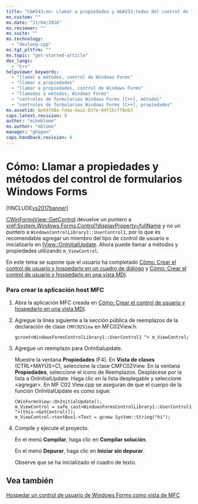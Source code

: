 ```yaml
---
title: "C&#243;mo: Llamar a propiedades y m&#233;todos del control de formularios Windows Forms | Microsoft Docs"
ms.custom: ""
ms.date: "11/04/2016"
ms.reviewer: ""
ms.suite: ""
ms.technology: 
  - "devlang-cpp"
ms.tgt_pltfrm: ""
ms.topic: "get-started-article"
dev_langs: 
  - "C++"
helpviewer_keywords: 
  - "llamar a métodos, control de Windows Forms"
  - "llamar a propiedades"
  - "llamar a propiedades, control de Windows Forms"
  - "llamadas a métodos, Windows Forms"
  - "controles de formularios Windows Forms [C++], métodos"
  - "controles de formularios Windows Forms [C++], propiedades"
ms.assetid: 6e647d8a-fdaa-4aa1-b3fe-04f15cff8eb3
caps.latest.revision: 9
author: "mikeblome"
ms.author: "mblome"
manager: "ghogen"
caps.handback.revision: 9
---
```

# C&#243;mo: Llamar a propiedades y m&#233;todos del control de formularios Windows Forms
[!INCLUDE[vs2017banner](../assembler/inline/includes/vs2017banner.md)]

[CWinFormsView::GetControl](../Topic/CWinFormsView::GetControl.md) devuelve un puntero a <xref:System.Windows.Forms.Control?displayProperty=fullName> y no un puntero a `WindowsControlLibrary1::UserControl1`, por lo que es recomendable agregar un miembro del tipo de control de usuario e inicializarlo en [IView::OnInitialUpdate](../Topic/IView::OnInitialUpdate.md).  Ahora puede llamar a métodos y propiedades utilizando `m_ViewControl`.  
  
 En este tema se supone que el usuario ha completado [Cómo: Crear el control de usuario y hospedarlo en un cuadro de diálogo](../dotnet/how-to-create-the-user-control-and-host-in-a-dialog-box.md) y [Cómo: Crear el control de usuario y hospedarlo en una vista MDI](../dotnet/how-to-create-the-user-control-and-host-mdi-view.md).  
  
### Para crear la aplicación host MFC  
  
1.  Abra la aplicación MFC creada en [Cómo: Crear el control de usuario y hospedarlo en una vista MDI](../dotnet/how-to-create-the-user-control-and-host-mdi-view.md).  
  
2.  Agregue la línea siguiente a la sección pública de reemplazos de la declaración de clase `CMFC02View` en MFC02View.h.  
  
     `gcroot<WindowsFormsControlLibrary1::UserControl1 ^> m_ViewControl;`  
  
3.  Agregue un reemplazo para OnInitialupdate.  
  
     Muestre la ventana **Propiedades** \(F4\).  En **Vista de clases** \(CTRL\+MAYÚS\+C\), seleccione la clase CMFC02View.  En la ventana **Propiedades**, seleccione el icono de Reemplazos.  Desplácese por la lista a OnInitialUpdate.  Haga clic en la lista desplegable y seleccione \<agregar\>.  En MF C02 View.cpp se aseguran de que el cuerpo de la función OnInitialUpdate es como sigue:  
  
    ```  
    CWinFormsView::OnInitialUpdate();  
    m_ViewControl = safe_cast<WindowsFormsControlLibrary1::UserControl1 ^>(this->GetControl());  
    m_ViewControl->textBox1->Text = gcnew System::String("hi");  
    ```  
  
4.  Compile y ejecute el proyecto.  
  
     En el menú **Compilar**, haga clic en **Compilar solución**.  
  
     En el menú **Depurar**, haga clic en **Iniciar sin depurar**.  
  
     Observe que se ha inicializado el cuadro de texto.  
  
## Vea también  
 [Hospedar un control de usuario de Windows Forms como vista de MFC](../dotnet/hosting-a-windows-forms-user-control-as-an-mfc-view.md)